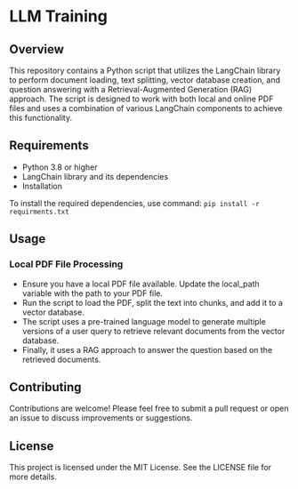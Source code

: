 # LLM Training

## Overview

This repository contains a Python script that utilizes the LangChain library to perform document loading, text splitting, vector database creation, and question answering with a Retrieval-Augmented Generation (RAG) approach. The script is designed to work with both local and online PDF files and uses a combination of various LangChain components to achieve this functionality.

## Requirements
- Python 3.8 or higher
- LangChain library and its dependencies
- Installation

To install the required dependencies, use command:
    ```
    pip install -r requirments.txt
    ```

## Usage
### Local PDF File Processing
- Ensure you have a local PDF file available. Update the local_path variable with the path to your PDF file.
- Run the script to load the PDF, split the text into chunks, and add it to a vector database.
- The script uses a pre-trained language model to generate multiple versions of a user query to retrieve relevant documents from the vector database.
- Finally, it uses a RAG approach to answer the question based on the retrieved documents.

## Contributing
Contributions are welcome! Please feel free to submit a pull request or open an issue to discuss improvements or suggestions.

## License
This project is licensed under the MIT License. See the LICENSE file for more details.
